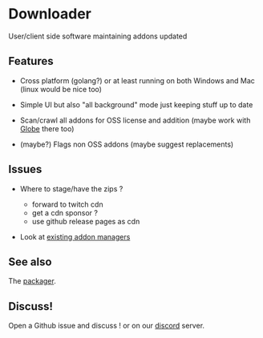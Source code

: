 # Downloader

User/client side software maintaining addons updated

## Features
- Cross platform (golang?) or at least running on both Windows and Mac (linux would be nice too)

- Simple UI but also "all background" mode just keeping stuff up to date

- Scan/crawl all addons for OSS license and addition (maybe work with [Globe](https://www.townlong-yak.com/globe/) there too)

- (maybe?) Flags non OSS addons (maybe suggest replacements)

## Issues

- Where to stage/have the zips ?
  - forward to twitch cdn
  - get a cdn sponsor ?
  - use github release pages as cdn
  
- Look at [existing addon managers](https://github.com/ogri-la/wowman#other-addon-managers)

## See also
The [packager](packager.md).

## Discuss!

Open a Github issue and discuss ! or on our [discord](https://discord.gg/t8msyQU) server.

